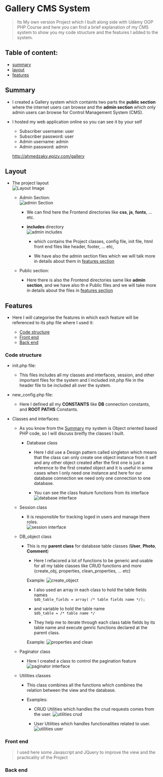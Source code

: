 # Gallery CMS System

> Its My own version Project which I built along side with Udemy OOP PHP Course and here you can find a brief explanation of my CMS system to show you my code structure and the features I added to the system. 

## Table of content:

 * [summary](#summary)
 * [layout](#layout)
 * [features](#features)


## Summary

* I created a Gallery system which containts two parts the __public section__ where the internet users can browse and the __admin section__ which only admin users can browse for Control Management System (CMS).

* I hosted my web application online so you can see it by your self

    - Subscriber username: user
    - Subscriber password: user
    - Admin username: admin
    - Admin password: admin

    http://ahmedzaky.epizy.com/gallery

## Layout

* The project layout   
![Layout Image](/images/project_layout.jpg)
  
  - Admin Section:  
  ![admin Section](/images/admin_section.jpg)  

    * We can find here the Frontend directories like __css__, __js__, __fonts__, ... etc.

    * __includes__ directory   
    ![admin includes](/images/admin_includes.jpg) 
    
        - which contains the Project classes, config file, init file, html front end files like header, footer, ... etc,

        - We have also the admin section files which we will talk more in details about them in [features section](#features)

  - Public section: 

    * Here there is also the Frontend directories same like __admin section__, and we have also th e Public files and we will take more in details about the files in [features section](#features)

## Features

* Here I will categorise the features in which each feature will be referenced to its php file where I used it:

    - [Code structure](#code-structure)
    - [Front end](#Front-end)
    - [Back end](#back-end)

### Code structure

* init.php file:

    - This files includes all my classes and interfaces, session, and other important files for the system and I included init.php file in the header file to be included all over the system.

* new_config.php file:
    
    - Here I defined all my __CONSTANTS__ like __DB__ connection constants, and __ROOT PATHS__ Constants. 

* Classes and interfaces:

    - As you know from the [Summary](#summary) my system is Object oriented based PHP code, so I will discuss breifly the classes I built.

      * Database class

        - Here I did use a Design pattern called singleton which means that the class can only create one object instance from it self and any other object created after the first one is just a reference to the first created object and it is useful in some cases when I only need one instance and here for our database connection we need only one connection to one database.

        - You can see the class feature functions from its interface  
        ![database interface](/images/database_interface.jpg)

    * Session class
        
        - It is responsible for tracking loged in users and manage there roles.  
            ![session interface](/images/session_interface.jpg)

    * DB_object class
        
        - This is my __parent class__ for database table classes (__User__, __Photo__, __Comment__) 

            * Here I refacored a lot of functions to be generic and usable for all my table classes like CRUD functions and more (create_obj, properties, clean_properties, ... etc)
            
            Example:
            ![create_object](/images/create_object.jpg)

            * I also used an array in each class to hold the table fields names   
            `$db_table_fields = array( /* table fields name */);`

            * and variable to hold the table name  
            `$db_table = /* table name */`

            * They help me to iterate through each class table fields by its table name and execute genric functions declared at the parent class.
            
            Example:
            ![properties and clean](/images/properties_clean.jpg)

            

    * Paginator class

        - Here I created a class to control the pagination feature
        ![paginator interface](/images/paginator_interface.jpg)

    * Utilities classes

        - This class combines all the functions which combines the relation between the view and the database.

        - Examples:  
            
            * CRUD Utilities which handles the crud requests comes from the user.
            ![utilities crud](/images/utilities_crud.jpg)

            * User Utilities which handles functionalities related to user.
            ![utilities user](/images/utilities_user.jpg)

### Front end

> I used here some Javascript and JQuery to improve the view and the practicality of the Project


### Back end






